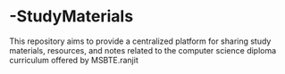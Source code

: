 # -StudyMaterials
This repository aims to provide a centralized platform for sharing study materials, resources, and notes related to the computer science diploma curriculum offered by MSBTE.ranjit
